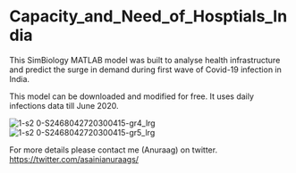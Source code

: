 # Capacity_and_Need_of_Hosptials_India

This SimBiology MATLAB model was built to analyse health infrastructure and predict the surge in demand during first wave of Covid-19 infection in India. 

This model can be downloaded and modified for free. It uses daily infections data till June 2020.

![1-s2 0-S2468042720300415-gr4_lrg](https://user-images.githubusercontent.com/4871646/115918428-230bf280-a495-11eb-840d-7544d92615f9.jpg)
![1-s2 0-S2468042720300415-gr5_lrg](https://user-images.githubusercontent.com/4871646/115918464-2acb9700-a495-11eb-8bd0-8fbc6cb40491.jpg)


For more details please contact me (Anuraag) on twitter. 
https://twitter.com/asainianuraags/

